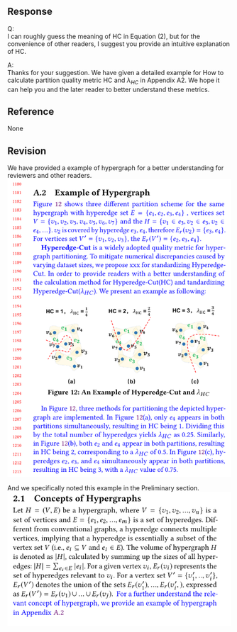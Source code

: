 ## Response  
Q:   
I can roughly guess the meaning of HC in Equation (2), but for the convenience of other readers, I suggest you provide an intuitive explanation of HC.

A:  
Thanks for your suggestion. We have given a detailed example for  How to calculate partition quality metric HC and $\lambda_{HC}$ in Appendix A2. We hope it can help you and the later reader to better understand these metrics.

## Reference 
None  

## Revision

We have provided a example of hypergraph for a better understanding for reviewers and other readers.   
![](./pic/hypergraphExample.png)  

And we specifically noted this example in the Preliminary section.  
![](./pic/preliminary.png)  
